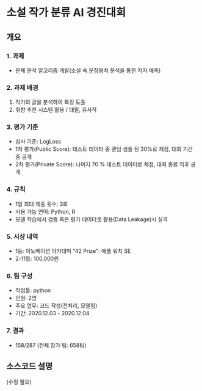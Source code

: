 # 소설 작가 분류 AI 경진대회

## 개요
### 1. 과제 
- 문체 분석 알고리즘 개발(소설 속 문장뭉치 분석을 통한 저자 예측)  

### 2. 과제 배경
1. 작가의 글을 분석하여 특징 도출  
2. 취향 추천 시스템 활용 / 대필, 유사작   
  
### 3. 평가 기준  
- 심사 기준: LogLoss  
- 1차 평가(Public Score): 테스트 데이터 중 랜덤 샘플 된 30%로 채점, 대회 기간 중 공개  
- 2차 평가(Private Score): 나머지 70 % 테스트 데이터로 채점, 대회 종료 직후 공개  

### 4. 규칙
- 1일 최대 제출 횟수: 3회  
- 사용 가능 언어: Python, R  
- 모델 학습에서 검증 혹은 평가 데이터셋 활용(Data Leakage)시 실격  

### 5. 시상 내역
- 1등: 이노베이션 아카데미 "42 Prize": 애플 워치 SE     
- 2-11등: 100,000원  

### 6. 팀 구성 
- 작업툴: python  
- 인원: 2명  
- 주요 업무: 코드 작성(전처리, 모델링)  
- 기간: 2020.12.03 - 2020.12.04

### 7. 결과
- 158/287 (전체 참가 팀: 658팀)


## 소스코드 설명
(수정 필요)